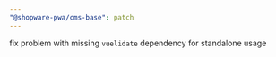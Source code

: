 ```yaml
---
"@shopware-pwa/cms-base": patch
---
```


fix problem with missing `vuelidate` dependency for standalone usage
